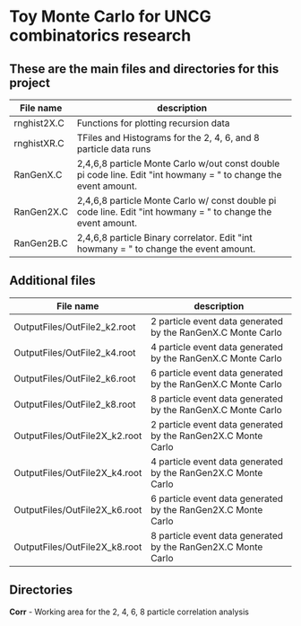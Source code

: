 # Toy Monte Carlo for UNCG combinatorics research

## These are the main files and directories for this project

File name | description
--------- | -----------
rnghist2X.C | Functions for plotting recursion data
rnghistXR.C | TFiles and Histograms for the 2, 4, 6, and 8 particle data runs
RanGenX.C | 2,4,6,8 particle Monte Carlo w/out const double pi code line. Edit "int howmany = " to change the event amount.
RanGen2X.C | 2,4,6,8 particle Monte Carlo w/ const double pi code line. Edit "int howmany = "	to change the event amount.
RanGen2B.C | 2,4,6,8 particle Binary correlator. Edit "int howmany = "	to change the event amount.

## Additional files

File name | description
---------------- | -----------
OutputFiles/OutFile2_k2.root | 2 particle event data generated by the RanGenX.C Monte Carlo
OutputFiles/OutFile2_k4.root | 4 particle event data generated by the RanGenX.C Monte Carlo
OutputFiles/OutFile2_k6.root | 6 particle event data generated by the RanGenX.C Monte Carlo
OutputFiles/OutFile2_k8.root | 8 particle event data generated by the RanGenX.C Monte Carlo
OutputFiles/OutFile2X_k2.root | 2 particle event data generated by the RanGen2X.C Monte Carlo
OutputFiles/OutFile2X_k4.root | 4 particle event data generated by the RanGen2X.C Monte Carlo
OutputFiles/OutFile2X_k6.root | 6 particle event data generated by the RanGen2X.C Monte Carlo
OutputFiles/OutFile2X_k8.root | 8 particle event data generated by the RanGen2X.C Monte Carlo

## Directories

**Corr** - Working area for the 2, 4, 6, 8 particle correlation analysis